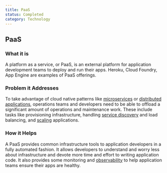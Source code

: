 ```yaml
---
title: PaaS
status: Completed
category: Technology
---
```

## PaaS

### What it is
A platform as a service, or PaaS, is an external platform for application development teams to deploy and run their apps. Heroku, Cloud Foundry, App Engine are examples of PaaS offerings.

### Problem it Addresses
To take advantage of cloud native patterns like [microservices](https://github.com/cncf/glossary/blob/main/definitions/microservices.md) or [distributed applications](https://github.com/cncf/glossary/blob/main/definitions/distributed_apps.md), operations teams and developers need to be able to offload a significant amount of operations and maintenance work. These include tasks like provisioning infrastructure, handling [service discovery](https://github.com/cncf/glossary/blob/main/definitions/service_discovery.md) and load balancing, and [scaling](https://github.com/cncf/glossary/blob/main/definitions/scalability.md) applications.

### How it Helps
A PaaS provides common infrastructure tools to application developers in a fully automated fashion. It allows developers to understand and worry less about infrastructure and devote more time and effort to writing application code. It also provides some monitoring and [observability](https://github.com/cncf/glossary/blob/main/definitions/observability.md) to help application teams ensure their apps are healthy.

